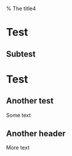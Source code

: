 % The title4


Test
====

Subtest
-------

# Test

## Another test

Some text

## Another header

More text